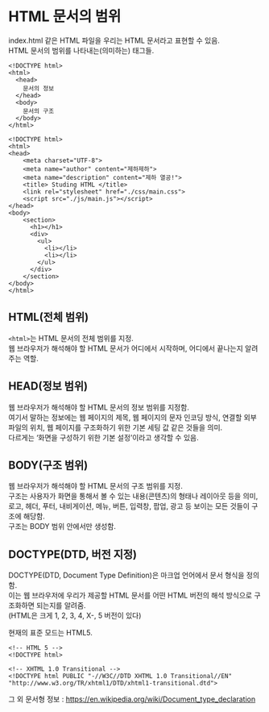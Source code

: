 # HTML 문서의 범위
index.html 같은 HTML 파일을 우리는 HTML 문서라고 표현할 수 있음.  
HTML 문서의 범위를 나타내는(의미하는) 태그들.  
  
```
<!DOCTYPE html>
<html>
  <head>
    문서의 정보
  </head>
  <body>
    문서의 구조
  </body>
</html>
```
```
<!DOCTYPE html>
<html>
<head>
    <meta charset="UTF-8">
    <meta name="author" content="제하제하">
    <meta name="description" content="제하 열공!">
    <title> Studing HTML </title>
    <link rel="stylesheet" href="./css/main.css">
    <script src="./js/main.js"></script>
</head>
<body>
    <section>
      <h1></h1>
      <div>
        <ul>
          <li></li>
          <li></li>
        </ul>
      </div>
    </section>
</body>
</html>
```
  
## HTML(전체 범위)
`<html>`는 HTML 문서의 전체 범위를 지정.  
웹 브라우저가 해석해야 할 HTML 문서가 어디에서 시작하며, 어디에서 끝나는지 알려주는 역할.  
  
## HEAD(정보 범위)
웹 브라우저가 해석해야 할 HTML 문서의 정보 범위를 지정함.  
여기서 말하는 정보에는 웹 페이지의 제목, 웹 페이지의 문자 인코딩 방식, 연결할 외부 파일의 위치, 웹 페이지를 구조화하기 위한 기본 세팅 값 같은 것들을 의미.  
다르게는 ‘화면을 구성하기 위한 기본 설정’이라고 생각할 수 있음.  
  
## BODY(구조 범위)
웹 브라우저가 해석해야 할 HTML 문서의 구조 범위를 지정.  
구조는 사용자가 화면을 통해서 볼 수 있는 내용(콘텐츠)의 형태나 레이아웃 등을 의미,  
로고, 헤더, 푸터, 내비게이션, 메뉴, 버튼, 입력창, 팝업, 광고 등 보이는 모든 것들이 구조에 해당함.  
구조는 BODY 범위 안에서만 생성함.  
  
## DOCTYPE(DTD, 버전 지정)
DOCTYPE(DTD, Document Type Definition)은 마크업 언어에서 문서 형식을 정의함.  
이는 웹 브라우저에 우리가 제공할 HTML 문서를 어떤 HTML 버전의 해석 방식으로 구조화하면 되는지를 알려줌.  
(HTML은 크게 1, 2, 3, 4, X-, 5 버전이 있다)  
  
현재의 표준 모드는 HTML5.
```
<!-- HTML 5 -->
<!DOCTYPE html>

<!-- XHTML 1.0 Transitional -->
<!DOCTYPE html PUBLIC "-//W3C//DTD XHTML 1.0 Transitional//EN" "http://www.w3.org/TR/xhtml1/DTD/xhtml1-transitional.dtd">
```
그 외 문서형 정보 : https://en.wikipedia.org/wiki/Document_type_declaration

